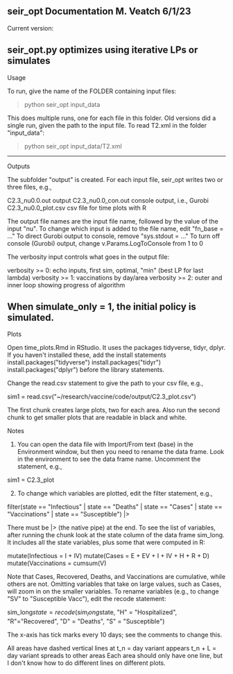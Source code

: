 seir_opt Documentation	M. Veatch 6/1/23
-----------------------------------------------------------------------------
Current version:

seir_opt.py	optimizes using iterative LPs or simulates
-----------------------------------------------------------------------------
Usage

To run, give the name of the FOLDER containing input files:

> python seir_opt input_data	

This does multiple runs, one for each file in this folder. Old versions did a single run, given the path to the input file. To read T2.xml in the folder "input_data": 

> python seir_opt input_data/T2.xml	
-----------------------------------------------------------------------------
Outputs

The subfolder "output" is created. For each input file, seir_opt writes two or three files, e.g.,

  C2.3_nu0.0.out		output
  C2.3_nu0.0_con.out		console output, i.e., Gurobi
  C2.3_nu0.0_plot.csv		csv file for time plots with R

The output file names are the input file name, followed by the value of the input "nu". 
To change which input is added to the file name, edit "fn_base = ..." 
To direct Gurobi output to console, remove "sys.stdout = ..."
To turn off console (Gurobi) output, change v.Params.LogToConsole from 1 to 0

The verbosity input controls what goes in the output file:

verbosity >= 0: echo inputs, first sim, optimal, "min" (best LP for last lambda)
verbosity >= 1: vaccinations by day/area
verbosity >= 2: outer and inner loop showing progress of algorithm

When simulate_only = 1, the initial policy is simulated. 
----------------------------------------------------------------------------
Plots

Open time_plots.Rmd in RStudio. It uses the packages tidyverse, tidyr, dplyr. If you haven't installed these, add the install statements 
  install.packages("tidyverse")
  install.packages("tidyr")
  install.packages("dplyr")
before the library statements.

Change the read.csv statement to give the path to your csv file, e.g.,

sim1 = read.csv("~/research/vaccine/code/output/C2.3_plot.csv")

The first chunk creates large plots, two for each area. Also run the second chunk to get smaller plots that are readable in black and white. 

Notes 
1. You can open the data file with Import/From text (base) in the Environment window, but then you need to rename the data frame. Look in the environment to see the data frame name. Uncomment the statement, e.g.,

sim1 = C2.3_plot

2. To change which variables are plotted, edit the filter statement, e.g.,

filter(state == "Infectious" | state == "Deaths"   | state == "Cases" 
         | state == "Vaccinations" | state == "Susceptible") |>

There must be |> (the native pipe) at the end. To see the list of variables, after running the chunk look at the state column of the data frame sim_long. It includes all the state variables, plus some that were computed in R:

mutate(Infectious = I + IV)
mutate(Cases = E + EV + I + IV + H + R + D)
mutate(Vaccinations = cumsum(V)

Note that Cases, Recovered, Deaths, and Vaccinations are cumulative, while others are not. Omitting variables that take on large values, such as Cases, will zoom in on the smaller variables. To rename variables (e.g., to change "SV" to "Susceptible Vacc"), edit the recode statement:

sim_long$state = recode(sim_long$state, "H" = "Hospitalized", "R"="Recovered", 
  "D" = "Deaths", "S" = "Susceptible") 

The x-axis has tick marks every 10 days; see the comments to change this.

All areas have dashed vertical lines at
  t_n = day variant appears
  t_n + L = day variant spreads to other areas
Each area should only have one line, but I don't know how to do different lines on different plots.
